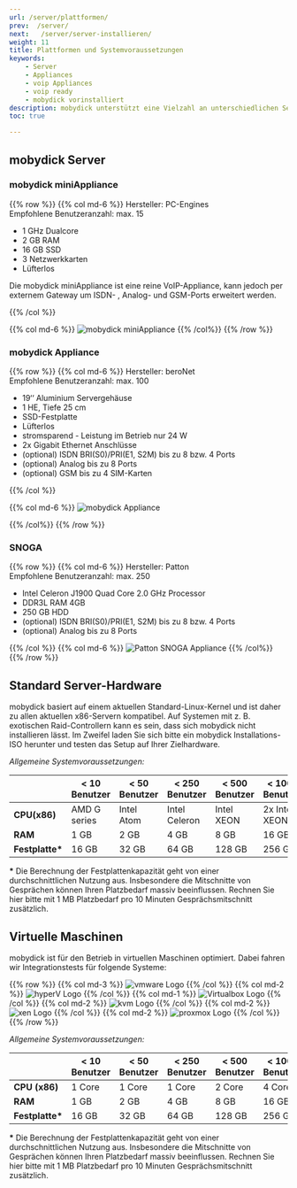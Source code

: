 ```yaml
---
url: /server/plattformen/
prev:  /server/
next:   /server/server-installieren/
weight: 11
title: Plattformen und Systemvoraussetzungen
keywords:
    - Server
    - Appliances
    - voip Appliances
    - voip ready
    - mobydick vorinstalliert
description: mobydick unterstützt eine Vielzahl an unterschiedlichen Servern / Appliances für jede Betriebsgröße
toc: true

---
```


## mobydick Server


### mobydick miniAppliance

{{% row %}}
{{% col md-6 %}}
Hersteller: PC-Engines  
Empfohlene Benutzeranzahl: max. 15

* 1 GHz Dualcore  
* 2 GB RAM
* 16 GB SSD
* 3 Netzwerkkarten
* Lüfterlos

Die mobydick miniAppliance ist eine reine VoIP-Appliance, kann jedoch per externem Gateway um ISDN- , Analog- und GSM-Ports erweitert werden.

{{% /col %}}

{{% col md-6 %}}
![mobydick miniAppliance](/mobydick_mini_appliance_front.png?width=200px)
{{% /col%}}
{{% /row %}}


### mobydick Appliance

{{% row %}}
{{% col md-6 %}}
Hersteller: beroNet  
Empfohlene Benutzeranzahl: max. 100

* 19‘‘ Aluminium Servergehäuse
* 1 HE, Tiefe 25 cm
* SSD-Festplatte
* Lüfterlos
* stromsparend - Leistung im Betrieb nur 24 W
* 2x Gigabit Ethernet Anschlüsse
* (optional) ISDN BRI(S0)/PRI(E1, S2M) bis zu 8 bzw. 4 Ports
* (optional) Analog bis zu 8 Ports
* (optional) GSM bis zu 4 SIM-Karten

{{% /col %}}

{{% col md-6 %}}
![mobydick Appliance](/mobydick_appliance.jpg)

{{% /col%}}
{{% /row %}}

### SNOGA

{{% row %}}
{{% col md-6 %}}
Hersteller: Patton  
Empfohlene Benutzeranzahl: max. 250

* Intel Celeron J1900 Quad Core 2.0 GHz Processor
* DDR3L RAM 4GB
* 250 GB HDD
* (optional) ISDN BRI(S0)/PRI(E1, S2M) bis zu 8 bzw. 4 Ports
* (optional) Analog bis zu 8 Ports

{{% /col %}}
{{% col md-6 %}}
![Patton SNOGA Appliance](/mobydick_snoga.gif)
{{% /col%}}
{{% /row %}}



## Standard Server-Hardware

mobydick basiert auf einem aktuellen Standard-Linux-Kernel und ist daher zu allen aktuellen x86-Servern kompatibel. Auf Systemen mit z. B. exotischen Raid-Controllern kann es sein, dass sich mobydick nicht installieren lässt. Im Zweifel laden Sie sich bitte ein mobydick Installations-ISO herunter und testen das Setup auf Ihrer Zielhardware.


*Allgemeine Systemvoraussetzungen:*

|  |< 10 Benutzer	|< 50 Benutzer	|< 250 Benutzer     |< 500 Benutzer |< 1000 Benutzer|
|---|----|---|---|---|---|
|**CPU(x86)**|AMD G series|Intel Atom|Intel Celeron|Intel XEON|2x Intel XEON|
|**RAM** |1 GB |2 GB|	4 GB |8 GB |16 GB|
|**Festplatte\***|16 GB|32 GB|64 GB|128 GB|256 GB|

**\*** Die Berechnung der Festplattenkapazität geht von einer durchschnittlichen Nutzung aus. Insbesondere die Mitschnitte von Gesprächen können Ihren Platzbedarf massiv beeinflussen. Rechnen Sie hier bitte mit 1 MB Platzbedarf pro 10 Minuten Gesprächsmitschnitt zusätzlich.  



## Virtuelle Maschinen
mobydick ist für den Betrieb in virtuellen Maschinen optimiert. Dabei fahren wir Integrationstests für folgende Systeme:

{{% row %}}
{{% col md-3 %}}
![vmware Logo](/vm_vmware.jpg)
{{% /col %}}
{{% col md-2 %}}
![hyperV Logo](/vm_hyperv.png)
{{% /col %}}
{{% col md-1 %}}
![Virtualbox Logo](/vm_virtualbox.png)
{{% /col %}}
{{% col md-2 %}}
![kvm Logo](/vm_kvm.png)
{{% /col %}}
{{% col md-2 %}}
![xen Logo](/vm_xen.png)
{{% /col %}}
{{% col md-2 %}}
![proxmox Logo](/vm_proxmox.png)
{{% /col %}}
{{% /row %}}


*Allgemeine Systemvoraussetzungen:*

|   |< 10 Benutzer|< 50 Benutzer|< 250 Benutzer|< 500 Benutzer|< 1000 Benutzer|
|---|---|---|---|---|---|
|**CPU (x86)**|1 Core| 1 Core|1 Core| 2 Core|4 Core|
|**RAM**|1 GB|2 GB |4 GB|8 GB|16 GB|
|**Festplatte\***|16 GB|32 GB|64 GB|128 GB|256 GB|

**\*** Die Berechnung der Festplattenkapazität geht von einer durchschnittlichen Nutzung aus. Insbesondere die Mitschnitte von Gesprächen können Ihren Platzbedarf massiv beeinflussen. Rechnen Sie hier bitte mit 1 MB Platzbedarf pro 10 Minuten Gesprächsmitschnitt zusätzlich.  
